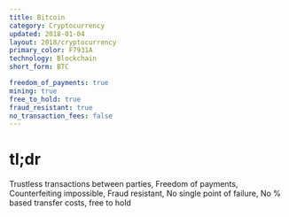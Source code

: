 ```yaml
---
title: Bitcoin
category: Cryptocurrency
updated: 2018-01-04
layout: 2018/cryptocurrency
primary_color: F7931A
technology: Blockchain
short_form: BTC

freedom_of_payments: true
mining: true
free_to_hold: true
fraud_resistant: true 
no_transaction_fees: false
---
```


# tl;dr

Trustless transactions between parties, Freedom of payments, Counterfeiting impossible, Fraud resistant, No single point of failure, No % based transfer costs, free to hold